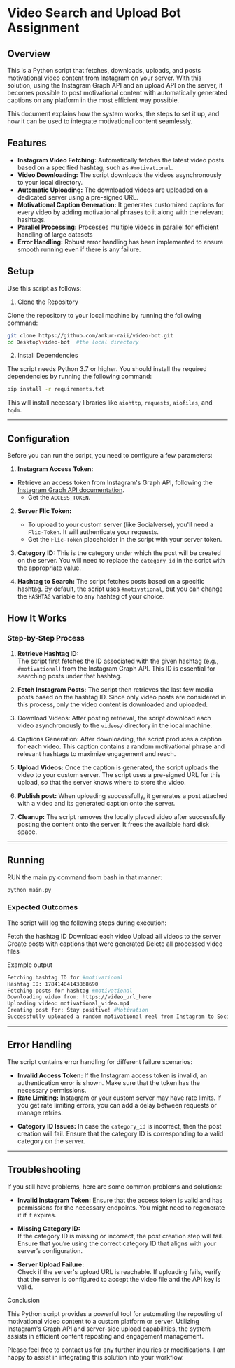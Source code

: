 # Video Search and Upload Bot Assignment

## Overview

This is a Python script that fetches, downloads, uploads, and posts motivational video content from Instagram on your server. With this solution, using the Instagram Graph API and an upload API on the server, it becomes possible to post motivational content with automatically generated captions on any platform in the most efficient way possible.

This document explains how the system works, the steps to set it up, and how it can be used to integrate motivational content seamlessly.

## Features

- **Instagram Video Fetching:** Automatically fetches the latest video posts based on a specified hashtag, such as `#motivational`.
- **Video Downloading:** The script downloads the videos asynchronously to your local directory.
- **Automatic Uploading:** The downloaded videos are uploaded on a dedicated server using a pre-signed URL.
- **Motivational Caption Generation:** It generates customized captions for every video by adding motivational phrases to it along with the relevant hashtags.
- **Parallel Processing:** Processes multiple videos in parallel for efficient handling of large datasets
- **Error Handling:** Robust error handling has been implemented to ensure smooth running even if there is any failure.

## Setup

Use this script as follows:

1. Clone the Repository

Clone the repository to your local machine by running the following command:

```bash
git clone https://github.com/ankur-raii/video-bot.git
cd Desktop\video-bot  #the local directory
```

2. Install Dependencies

The script needs Python 3.7 or higher. You should install the required dependencies by running the following command:

```bash
pip install -r requirements.txt
```

This will install necessary libraries like `aiohttp`, `requests`, `aiofiles`, and `tqdm`.

---

## Configuration

Before you can run the script, you need to configure a few parameters:

1. **Instagram Access Token:**
- Retrieve an access token from Instagram's Graph API, following the [Instagram Graph API documentation](https://developers.facebook.com/docs/instagram-basic-display-api/getting-started).
   - Get the `ACCESS_TOKEN`.

2. **Server Flic Token:**
   - To upload to your custom server (like Socialverse), you'll need a `Flic-Token`. It will authenticate your requests.
   - Get the `Flic-Token` placeholder in the script with your server token.

3. **Category ID:** 
   This is the category under which the post will be created on the server. You will need to replace the `category_id` in the script with the appropriate value.

4. **Hashtag to Search:** 
   The script fetches posts based on a specific hashtag. By default, the script uses `#motivational`, but you can change the `HASHTAG` variable to any hashtag of your choice.

## How It Works

### Step-by-Step Process

1. **Retrieve Hashtag ID:**  
   The script first fetches the ID associated with the given hashtag (e.g., `#motivational`) from the Instagram Graph API. This ID is essential for searching posts under that hashtag.

2. **Fetch Instagram Posts:**
The script then retrieves the last few media posts based on the hashtag ID. Since only video posts are considered in this process, only the video content is downloaded and uploaded.

3. Download Videos: 
 After posting retrieval, the script download each video asynchronously to the `videos/` directory in the local machine.

4. Captions Generation:
After downloading, the script produces a caption for each video. This caption contains a random motivational phrase and relevant hashtags to maximize engagement and reach.

5. **Upload Videos:**
   Once the caption is generated, the script uploads the video to your custom server. The script uses a pre-signed URL for this upload, so that the server knows where to store the video.

6. **Publish post:**  When uploading successfully, it generates a post attached with a video and its generated caption onto the server.

7. **Cleanup:**  The script removes the locally placed video after successfully posting the content onto the server. It frees the available hard disk space.
--------------------------------

## Running
RUN the main.py command from bash in that manner:

```
python main.py
```
### Expected Outcomes

The script will log the following steps during execution:

Fetch the hashtag ID
Download each video
Upload all videos to the server
Create posts with captions that were generated
Delete all processed video files

Example output

```bash
Fetching hashtag ID for #motivational
Hashtag ID: 17841404143868690
Fetching posts for hashtag #motivational
Downloading video from: https://video_url_here
Uploading video: motivational_video.mp4
Creating post for: Stay positive! #Motivation
Successfully uploaded a random motivational reel from Instagram to Socialverse server!
```

---

## Error Handling

The script contains error handling for different failure scenarios:

*   **Invalid Access Token:** If the Instagram access token is invalid, an authentication error is shown. Make sure that the token has the necessary permissions.
*   **Rate Limiting:** Instagram or your custom server may have rate limits. If you get rate limiting errors, you can add a delay between requests or manage retries.
- **Category ID Issues:** In case the `category_id` is incorrect, then the post creation will fail. Ensure that the category ID is corresponding to a valid category on the server.

---

## Troubleshooting

If you still have problems, here are some common problems and solutions:

- **Invalid Instagram Token:**   Ensure that the access token is valid and has permissions for the necessary endpoints. You might need to regenerate it if it expires.

- **Missing Category ID:**  
  If the category ID is missing or incorrect, the post creation step will fail. Ensure that you’re using the correct category ID that aligns with your server’s configuration.

- **Server Upload Failure:**  
  Check if the server's upload URL is reachable. If uploading fails, verify that the server is configured to accept the video file and the API key is valid.


Conclusion

This Python script provides a powerful tool for automating the reposting of motivational video content to a custom platform or server. Utilizing Instagram's Graph API and server-side upload capabilities, the system assists in efficient content reposting and engagement management.

Please feel free to contact us for any further inquiries or modifications. I am happy to assist in integrating this solution into your workflow.
